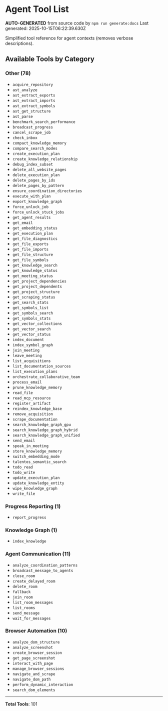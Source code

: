 # Agent Tool List

**AUTO-GENERATED** from source code by `npm run generate:docs`
Last generated: 2025-10-15T06:22:39.630Z

Simplified tool reference for agent contexts (removes verbose descriptions).

## Available Tools by Category

### Other (78)

- `acquire_repository`
- `ast_analyze`
- `ast_extract_exports`
- `ast_extract_imports`
- `ast_extract_symbols`
- `ast_get_structure`
- `ast_parse`
- `benchmark_search_performance`
- `broadcast_progress`
- `cancel_scrape_job`
- `check_inbox`
- `compact_knowledge_memory`
- `compare_search_modes`
- `create_execution_plan`
- `create_knowledge_relationship`
- `debug_index_subset`
- `delete_all_website_pages`
- `delete_execution_plan`
- `delete_pages_by_ids`
- `delete_pages_by_pattern`
- `ensure_coordination_directories`
- `execute_with_plan`
- `export_knowledge_graph`
- `force_unlock_job`
- `force_unlock_stuck_jobs`
- `get_agent_results`
- `get_email`
- `get_embedding_status`
- `get_execution_plan`
- `get_file_diagnostics`
- `get_file_exports`
- `get_file_imports`
- `get_file_structure`
- `get_file_symbols`
- `get_knowledge_search`
- `get_knowledge_status`
- `get_meeting_status`
- `get_project_dependencies`
- `get_project_dependents`
- `get_project_structure`
- `get_scraping_status`
- `get_search_stats`
- `get_symbols_list`
- `get_symbols_search`
- `get_symbols_stats`
- `get_vector_collections`
- `get_vector_search`
- `get_vector_status`
- `index_document`
- `index_symbol_graph`
- `join_meeting`
- `leave_meeting`
- `list_acquisitions`
- `list_documentation_sources`
- `list_execution_plans`
- `orchestrate_collaborative_team`
- `process_email`
- `prune_knowledge_memory`
- `read_file`
- `read_mcp_resource`
- `register_artifact`
- `reindex_knowledge_base`
- `remove_acquisition`
- `scrape_documentation`
- `search_knowledge_graph_gpu`
- `search_knowledge_graph_hybrid`
- `search_knowledge_graph_unified`
- `send_email`
- `speak_in_meeting`
- `store_knowledge_memory`
- `switch_embedding_mode`
- `talentos_semantic_search`
- `todo_read`
- `todo_write`
- `update_execution_plan`
- `update_knowledge_entity`
- `wipe_knowledge_graph`
- `write_file`

### Progress Reporting (1)

- `report_progress`

### Knowledge Graph (1)

- `index_knowledge`

### Agent Communication (11)

- `analyze_coordination_patterns`
- `broadcast_message_to_agents`
- `close_room`
- `create_delayed_room`
- `delete_room`
- `fallback`
- `join_room`
- `list_room_messages`
- `list_rooms`
- `send_message`
- `wait_for_messages`

### Browser Automation (10)

- `analyze_dom_structure`
- `analyze_screenshot`
- `create_browser_session`
- `get_page_screenshot`
- `interact_with_page`
- `manage_browser_sessions`
- `navigate_and_scrape`
- `navigate_dom_path`
- `perform_dynamic_interaction`
- `search_dom_elements`

---

**Total Tools**: 101
